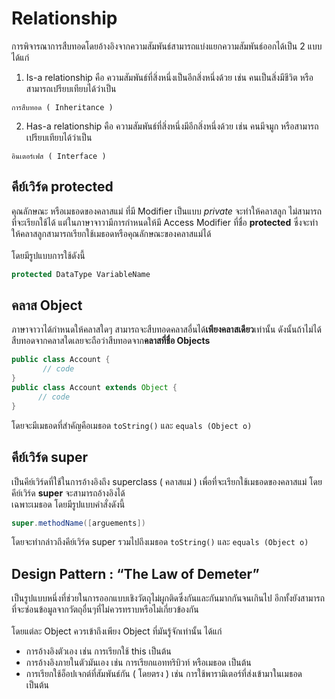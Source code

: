 # Relationship
การพิจารณาการสืบทอดโดยอ้างอิงจากความสัมพันธ์สามารถแบ่งแยกความสัมพันธ์ออกได้เป็น 2 แบบได้แก่
1. Is-a relationship คือ ความสัมพันธ์ที่สิ่งหนึ่งเป็นอีกสิ่งหนึ่งด้วย เช่น คนเป็นสิ่งมีชีวิต หรือสามารถเปรียบเทียบได้ว่าเป็น
```
การสืบทอด ( Inheritance )
```
2. Has-a relationship คือ ความสัมพันธ์ที่สิ่งหนึ่งมีอีกสิ่งหนึ่งด้วย เช่น คนมีจมูก หรือสามารถเปรียบเทียบได้ว่าเป็น
```
อินเตอร์เฟส ( Interface )
```

## คีย์เวิร์ด protected
คุณลักษณะ หรือเมธอดของคลาสแม่ ที่มี Modifier เป็นแบบ _private_ จะทําให้คลาสลูก ไม่สามารถที่จะเรียกใช้ได้ แต่ในภาษาจาวามีการกําหนดให้มี Access Modifier 
ที่ชื่อ **protected** ซึ่งจะทําให้คลาสลูกสามารถเรียกใช้เมธอดหรือคุณลักษณะของคลาสแม่ได้
<br><br>
โดยมีรูปแบบการใช้ดังนี้
```java
protected DataType VariableName
```
## คลาส Object
ภาษาจาวาได้กําหนดให้คลาสใดๆ สามารถจะสืบทอดคลาสอื่นได้**เพียงคลาสเดียว**เท่านั้น ดังนั้นถ้าไม่ได้สืบทอดจากคลาสใดเลยจะถือว่าสืบทอดจาก**คลาสที่ชื่อ Objects** 
```java
public class Account {
       // code
}
public class Account extends Object {
      // code
}
```
โดยจะมีเมธอดที่สำคัญคือเมธอด `toString()` และ `equals (Object o)`

## คีย์เวิร์ด super
เป็นคีย์เวิร์ดที่ใช้ในการอ้างอิงถึง superclass ( คลาสแม่ ) เพื่อที่จะเรียกใช้เมธอดของคลาสแม่ โดยคีย์เวิร์ด **super** จะสามารถอ้างอิงได้<br>เฉพาะเมธอด โดยมีรูปแบบคำสั่งดังนี้
```java
super.methodName([arguements])
```
โดยจะทำกล่าวถึงคีย์เวิร์ด super รวมไปถึงเมธอด `toString()` และ `equals (Object o)`

## Design Pattern : “The Law of Demeter”
เป็นรูปแบบหนึ่งที่ช่วยในการออกแบบเชิงวัตถุไม่ผูกติดซึ่งกันและกันมากกันจนเกินไป อีกทั้งยังสามารถที่จะซ่อนข้อมูลจากวัตถุอื่นๆที่ไม่ควรทราบหรือไม่เกี่ยวข้องกัน
<br><br>
โดยแต่ละ Object ควรเข้าถึงเพียง Object ที่มันรู้จักเท่านั้น ได้แก่
* การอ้างอิงตัวเอง เช่น การเรียกใช้ this เป็นต้น
* การอ้างอิงภายในตัวมันเอง เช่น การเรียกแอททริบิวท์ หรือเมธอด เป็นต้น
* การเรียกใช้อ็อปเจกต์ที่สัมพันธ์กัน ( โดยตรง ) เช่น การใช้พารามิเตอร์ที่ส่งเข้ามาในเมธอด เป็นต้น
